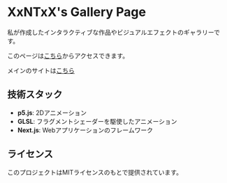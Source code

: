 # XxNTxX's Gallery Page
私が作成したインタラクティブな作品やビジュアルエフェクトのギャラリーです。  

このページは[こちら](https://xxntxx.github.io/my-gallery/)からアクセスできます。

メインのサイトは[こちら](#)


## 技術スタック
- **p5.js**: 2Dアニメーション
- **GLSL**: フラグメントシェーダーを駆使したアニメーション
- **Next.js**: Webアプリケーションのフレームワーク

## ライセンス
このプロジェクトはMITライセンスのもとで提供されています。